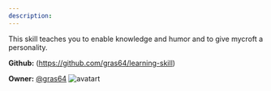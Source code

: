 ```yaml
---
description: 
---
```

This skill teaches you to enable knowledge and humor and to give mycroft a personality.

**Github:** (https://github.com/gras64/learning-skill)

**Owner:** [@gras64](https://github.com/gras64) ![avatart](https://avatars0.githubusercontent.com/u/13733063?v=4)

